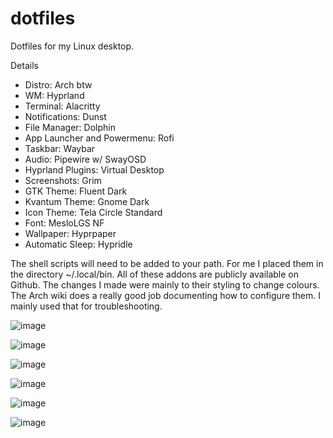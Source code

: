 # dotfiles
Dotfiles for my Linux desktop.

Details
- Distro: Arch btw
- WM: Hyprland
- Terminal: Alacritty
- Notifications: Dunst
- File Manager: Dolphin
- App Launcher and Powermenu: Rofi
- Taskbar: Waybar
- Audio: Pipewire w/ SwayOSD
- Hyprland Plugins: Virtual Desktop
- Screenshots: Grim
- GTK Theme: Fluent Dark
- Kvantum Theme: Gnome Dark
- Icon Theme: Tela Circle Standard
- Font: MesloLGS NF
- Wallpaper: Hyprpaper
- Automatic Sleep: Hypridle

The shell scripts will need to be added to your path. For me I placed them in the directory ~/.local/bin.
All of these addons are publicly available on Github. The changes I made were mainly to their styling to change colours. 
The Arch wiki does a really good job documenting how to configure them. I mainly used that for troubleshooting. 

![image](https://github.com/John-Ling/dotfiles/assets/100111224/8eb121f7-e6c7-45a7-be22-c6ccb458b688)

![image](https://github.com/John-Ling/dotfiles/assets/100111224/f418b1bd-8c48-4029-bf59-53a5d20a5eff)

![image](https://github.com/John-Ling/dotfiles/assets/100111224/f3248002-9c27-4cb5-9791-441cbec16437)

![image](https://github.com/John-Ling/dotfiles/assets/100111224/57921753-25fc-4a13-89d5-78554e83adf6)

![image](https://github.com/John-Ling/dotfiles/assets/100111224/b6e0fcbf-9039-4c5d-a4fc-66b54652440e)

![image](https://github.com/John-Ling/dotfiles/assets/100111224/74b16531-4c49-4014-b847-7e491897deee)
